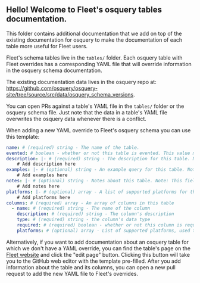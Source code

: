 ## Hello! Welcome to Fleet's osquery tables documentation.

This folder contains additional documentation that we add on top of the existing documentation for osquery to make the documentation of each table more useful for Fleet users.

Fleet's schema tables live in the `tables/` folder. Each osquery table with Fleet overrides has a corresponding YAML file that will override information in the osquery schema documentation.

The existing documentation data lives in the osquery repo at: https://github.com/osquery/osquery-site/tree/source/src/data/osquery_schema_versions.

You can open PRs against a table's YAML file in the `tables/` folder or the osquery schema file. Just note that the data in a table's YAML file overwrites the osquery data whenever there is a conflict.

When adding a new YAML override to Fleet's osquery schema you can use this template:

```yaml
name: # (required) string - The name of the table.
evented: # boolean - whether or not this table is evented. This value may be required depending on the table's source.
description: |- # (required) string - The description for this table. Note: this field supports markdown
	# Add description here
examples: |- # (optional) string - An example query for this table. Note: This field supports markdown
	# Add examples here
notes: |- # (optional) string - Notes about this table. Note: This field supports markdown.
	# Add notes here
platforms: |- # (optional) array - A list of supported platforms for this table (any of: `darwin`, `windows`, `linux`, `chrome`)
	# Add platforms here
columns: # (required) array - An array of columns in this table
  - name: # (required) string - The name of the column
    description: # (required) string - The column's description
    type: # (required) string - the column's data type
    required: # (required) boolean - whether or not this column is required to query this table.
    platforms: # (optional) array - List of supported platforms, used to clarify when a column isn't available on every platform its table supports (any of: `darwin`, `windows`, `linux`, `chrome`)
```

Alternatively, if you want to add documentation about an osquery table for which we don't have a YAML override, you can find the table's page on the [Fleet website](https://fleetdm.com/tables) and click the "edit page" button. Clicking this button will take you to the GitHub web editor with the template pre-filled. After you add information about the table and its columns, you can open a new pull request to add the new YAML file to Fleet's overrides.
